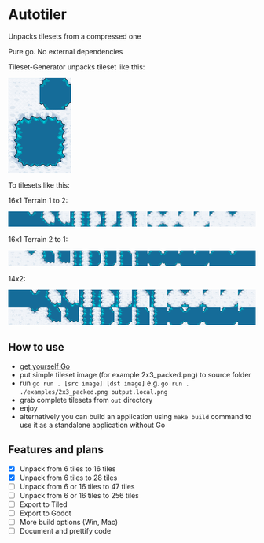 # Autotiler
Unpacks tilesets from a compressed one

Pure go. No external dependencies

Tileset-Generator unpacks tileset like this:

![packed](./examples/2x3_packed.png)

To tilesets like this:

16x1 Terrain 1 to 2:

![16x1_T1](examples/output/tileset/16x1_terrain1_output.png)

16x1 Terrain 2 to 1:

![16x1_T1](examples/output/tileset/16x1_terrain2_output.png)

14x2:

![14x2](examples/output/tileset/14x2_output.png)


## How to use
* [get yourself Go](https://go.dev/doc/install) 
* put simple tileset image (for example 2x3_packed.png) to source folder
* run ```go run . [src image] [dst image]```
  e.g. ```go run . ./examples/2x3_packed.png output.local.png```
* grab complete tilesets from `out` directory
* enjoy
* alternatively you can build an application using `make build` command to use it as a standalone application without Go

## Features and plans
- [x] Unpack from 6 tiles to 16 tiles
- [x] Unpack from 6 tiles to 28 tiles
- [ ] Unpack from 6 or 16 tiles to 47 tiles
- [ ] Unpack from 6 or 16 tiles to 256 tiles
- [ ] Export to Tiled
- [ ] Export to Godot
- [ ] More build options (Win, Mac)
- [ ] Document and prettify code